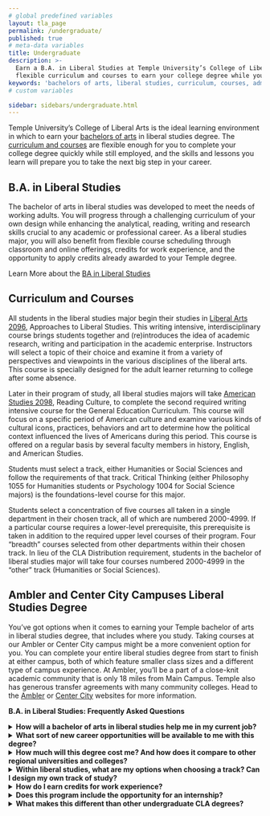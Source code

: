 ```yaml
---
# global predefined variables
layout: tla_page
permalink: /undergraduate/
published: true
# meta-data variables
title: Undergraduate
description: >-
  Earn a B.A. in Liberal Studies at Temple University’s College of Liberal Arts. Take advantage of
  flexible curriculum and courses to earn your college degree while you work.
keywords: 'bachelors of arts, liberal studies, curriculum, courses, admissions'  
# custom variables

sidebar: sidebars/undergraduate.html
---
```

Temple University’s College of Liberal Arts is the ideal learning environment in which to earn your [bachelors of arts](#ba-in-liberal-studies) in liberal studies degree. The [curriculum and courses](#curriculum-and-courses) are flexible enough for you to complete your college degree quickly while still employed, and the skills and lessons you learn will prepare you to take the next big step in your career.

## B.A. in Liberal Studies
The bachelor of arts in liberal studies was developed to meet the needs of working adults. You will progress through a challenging curriculum of your own design while enhancing the analytical, reading, writing and research skills crucial to any academic or professional career. As a liberal studies major, you will also benefit from flexible course scheduling through classroom and online offerings, credits for work experience, and the opportunity to apply credits already awarded to your Temple degree.

Learn More about the [BA in Liberal Studies](http://bulletin.temple.edu/undergraduate/liberal-arts/liberal-studies/ba-liberal-studies/#requirementstext)

## Curriculum and Courses
All students in the liberal studies major begin their studies in [Liberal Arts 2096](http://bulletin.temple.edu/search/?P=CLA%202096), Approaches to Liberal Studies. This writing intensive, interdisciplinary course brings students together and (re)introduces the idea of academic research, writing and participation in the academic enterprise. Instructors will select a topic of their choice and examine it from a variety of perspectives and viewpoints in the various disciplines of the liberal arts. This course is specially designed for the adult learner returning to college after some absence.

Later in their program of study, all liberal studies majors will take [American Studies 2098](http://bulletin.temple.edu/search/?P=AMST%202098), Reading Culture, to complete the second required writing intensive course for the General Education Curriculum. This course will focus on a specific period of American culture and examine various kinds of cultural icons, practices, behaviors and art to determine how the political context influenced the lives of Americans during this period. This course is offered on a regular basis by several faculty members in history, English, and American Studies.

Students must select a track, either Humanities or Social Sciences and follow the requirements of that track. Critical Thinking (either Philosophy 1055 for Humanities students or Psychology 1004 for Social Science majors) is the foundations-level course for this major.

Students select a concentration of five courses all taken in a single department in their chosen track, all of which are numbered 2000-4999. If a particular course requires a lower-level prerequisite, this prerequisite is taken in addition to the required upper level courses of their program. Four “breadth” courses selected from other departments within their chosen track. In lieu of the CLA Distribution requirement, students in the bachelor of liberal studies major will take four courses numbered 2000-4999 in the “other” track (Humanities or Social Sciences).

## Ambler and Center City Campuses Liberal Studies Degree
You’ve got options when it comes to earning your Temple bachelor of arts in liberal studies degree, that includes where you study. Taking courses at our Ambler or Center City campus might be a more convenient option for you. You can complete your entire liberal studies degree from start to finish at either campus, both of which feature smaller class sizes and a different type of campus experience. At Ambler, you’ll be a part of a close-knit academic community that is only 18 miles from Main Campus. Temple also has generous transfer agreements with many community colleges. Head to the [Ambler](https://ambler.temple.edu/academics/degree-programs/undergraduate) or [Center City](https://www.google.com/url?q=https://centercity.temple.edu/&sa=D&ust=1584372839536000&usg=AFQjCNHGH7TyvBrkfahaGIBO3phJ4-PVRw) websites for more information. 

**B.A. in Liberal Studies: Frequently Asked Questions**

<details>
  <summary><strong>How will a bachelor of arts in liberal studies help me in my current job?</strong></summary>
<p>Our bachelor of arts in liberal studies focuses on the development of critical thinking, research and communication - these skills can greatly assist you in any job, particularly if you aspire to move up in your profession. In addition, by receiving a bachelor’s degree, you will have access to a vast alumni network as well as ongoing support from <a href="http://www.temple.edu/provost/careercenter/" title="Temple’s Career Center">Temple’s Career Center</a>.</p>
</details>

<details>
  <summary><strong>What sort of new career opportunities will be available to me with this degree?</strong></summary>
<p>In addition to the possibility of a promotion in your current profession, a bachelor’s degree in liberal studies could also open new doors of opportunity for graduate school and further professional development. You also have the option to pursue internship opportunities to experience different professional fields.</p>
</details>

<details>
  <summary><strong>How much will this degree cost me? And how does it compare to other regional universities and colleges?</strong></summary>
<p>Comparatively, Temple has one of the least expensive per credit rate in the Philadelphia region. For details, please visit the <a href="http://bursar.temple.edu/tuition-and-fees/tuition-rates" title="Bursar’s tuition calculator">Bursar’s tuition calculator</a>.</p> 
</details>

<details>
  <summary><strong>Within liberal studies, what are my options when choosing a track? Can I design my own track of study?</strong></summary>
<p>Within the liberal studies program, you will have the option to choose either the Social Science or Humanities track. You can design your course of study by choosing to concentrate in one particular program/department. You can also select electives in social sciences or humanities that support your professional and personal goals.</p>
</details>

<details>
  <summary><strong>How do I earn credits for work experience?</strong></summary>
<p>You will have the opportunity to earn up to six elective credits by preparing a portfolio detailing your work experience.</p>
</details>

<details>
  <summary><strong>Does this program include the opportunity for an internship?</strong></summary>
<p>Yes, like many College of Liberal Arts programs, you will have an opportunity to work in a desired field and location for internship credits. For more information, connect with our Professional Development staff in the <a href="https://liberalarts.temple.edu/advising/professional-development" title="Center for Academic Advising and Professional Development">Center for Academic Advising and Professional Development</a>.</p>
</details>

<details>
  <summary><strong>What makes this different than other undergraduate CLA degrees?</strong></summary>
<p>The bachelor of arts in liberal studies has been created for those who never got the chance to finish their degree. This degree gives you the opportunity to have a say in your higher educational plan, work at your own pace, and expand your skills for current and future employment. In addition, this degree not only gives you the opportunity to transfer credits for course work you have already completed, but also receive credits for your existing work experience.</p>
</details>


